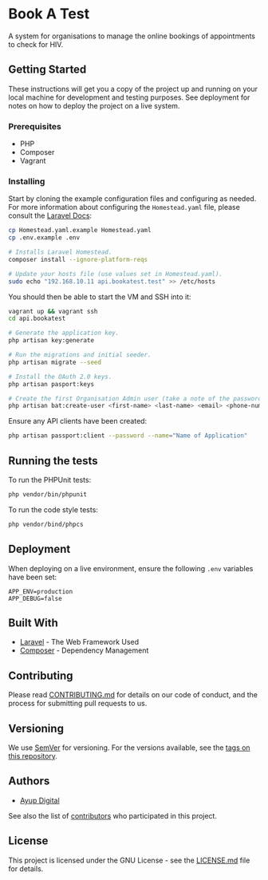 # Book A Test


A system for organisations to manage the online bookings of appointments to check for HIV.

## Getting Started

These instructions will get you a copy of the project up and running on your local machine for development and testing purposes. See deployment for notes on how to deploy the project on a live system.

### Prerequisites

* PHP
* Composer
* Vagrant

### Installing

Start by cloning the example configuration files and configuring as needed. For more information about configuring the 
`Homestead.yaml` file, please consult the [Laravel Docs](https://laravel.com/docs/5.6/homestead):

```bash
cp Homestead.yaml.example Homestead.yaml
cp .env.example .env

# Installs Laravel Homestead.
composer install --ignore-platform-reqs

# Update your hosts file (use values set in Homestead.yaml).
sudo echo "192.168.10.11 api.bookatest.test" >> /etc/hosts
```

You should then be able to start the VM and SSH into it:

```bash
vagrant up && vagrant ssh
cd api.bookatest

# Generate the application key.
php artisan key:generate

# Run the migrations and initial seeder.
php artisan migrate --seed

# Install the OAuth 2.0 keys.
php artisan pasport:keys

# Create the first Organisation Admin user (take a note of the password outputted).
php artisan bat:create-user <first-name> <last-name> <email> <phone-number>
```

Ensure any API clients have been created:

```bash
php artisan passport:client --password --name="Name of Application"
```

## Running the tests

To run the PHPUnit tests:
 
```bash
php vendor/bin/phpunit
```

To run the code style tests:

```bash
php vendor/bind/phpcs
```

## Deployment

When deploying on a live environment, ensure the following `.env` variables have been set:

```dotenv
APP_ENV=production
APP_DEBUG=false
```

## Built With

* [Laravel](https://laravel.com/docs/) - The Web Framework Used
* [Composer](https://getcomposer.org/doc/) - Dependency Management

## Contributing

Please read [CONTRIBUTING.md](CONTRIBUTING.md) for details on our code of conduct, and the process for submitting pull requests to us.

## Versioning

We use [SemVer](http://semver.org/) for versioning. For the versions available, see the [tags on this repository](https://github.com/BookATest/api/tags). 

## Authors

* [Ayup Digital](https://ayup.agency/)

See also the list of [contributors](https://github.com/BookATest/api/contributors) who participated in this project.

## License

This project is licensed under the GNU License - see the [LICENSE.md](LICENSE.md) file for details.
